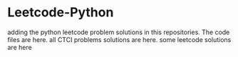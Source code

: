 # Leetcode-Python
adding the python leetcode problem solutions in this repositories. 
The code files are here.
all CTCI problems solutions are here.
some leetcode solutions are here















































































































































































































































































































































































































































































































